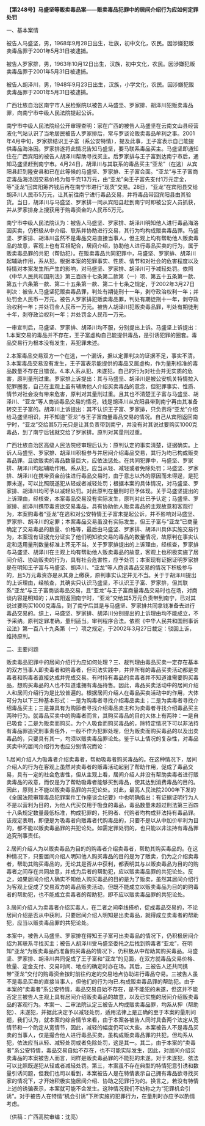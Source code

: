 **【第248号】马盛坚等贩卖毒品案——贩卖毒品犯罪中的居间介绍行为应如何定罪处罚**

一、基本案情

被告人马盛坚，男，1968年9月28日出生，壮族，初中文化，农民。因涉嫌犯贩卖毒品罪于2001年5月31日被逮捕。

被告人罗家排，男，1963年10月12日出生，汉族，初中文化，农民。因涉嫌犯贩卖毒品罪于2001年5月31日被逮捕。

被告人胡泽川，男，1948年9月23日出生，汉族，小学文化，农民。因涉嫌犯贩卖毒品罪于2001年5月31日被逮捕。

广西壮族自治区南宁市人民检察院以被告人马盛坚、罗家排、胡泽川犯贩卖毒品罪，向南宁市中级人民法院提起公诉。

南宁市中级人民法院经公开审理查明：家在广西的被告人马盛坚在云南文山县经营液化气站认识了当地居民被告人罗家排后，常与罗谈论贩卖毒品牟利之事。2001年4月中旬，罗家排结识王子富（系公安特情），提及此事，王子富表示自己能提供毒品海洛因。罗家排遂将此情况告知马盛坚，要马联系毒品买主。马盛坚即通知住在广西宾阳的被告人胡泽川帮助寻找买主。后罗家排与王子富到达南宁市后，通知马盛坚赶到南宁市。4月24日，胡泽川与其联系的毒品买主“亚龙”（在逃）从宾阳县赶到隆安县和已在此等候的马盛坚、罗家排、王子富会面。“亚龙”与王子富商定毒品海洛因交易价格为每千克13万元，由“亚龙”向王子富先支付1万元定金，等“亚龙”回宾阳筹齐钱后再在南宁市进行“现货”交易。28日，“亚龙”在宾阳县交给胡泽川人民币5万元，让其前往南宁进行毒品交易，并将毒品带回宾阳县由其验货。当日，胡泽川与马盛坚、罗家排一同从宾阳县赶到南宁时即被公安人员抓获，并从罗家排身上搜获用于购毒资金的人民币5万元。

南宁市中级人民法院认为：被告人马盛坚、罗家排、胡泽川明知他人进行毒品海洛因买卖，仍积极从中介绍、联系并协助进行交易，其行为均构成贩卖毒品罪。马盛坚、罗家排、胡泽川虽然不是毒品交易直接当事人，但主观上均有帮助他人贩卖毒品的故意，客观上也有互相配合，居间介绍，协助他人进行毒品买卖的行为，属于贩卖毒品罪的共犯（帮助犯）。在贩卖毒品共同犯罪中，马盛坚、罗家排、胡泽川起辅助作用，系从犯。根据本案的犯罪事实、性质、情节和对社会的危害程度以及特情对本案发生所产生的影响，对马盛坚、罗家排、胡泽川可予减轻处罚。依照《中华人民共和国刑法》第三百四十七条第二款第（一）项、第五十五条第一款、第五十六条第一款、第二十五条第一款、第二十七条之规定，于2002年3月27日判决：被告人马盛坚犯贩卖毒品罪，判处有期徒刑十一年，剥夺政治权利一年；并处罚金人民币一万元。被告人罗家排犯贩卖毒品罪，判处有期徒刑十一年，剥夺政治权利一年；并处罚金人民币一万元。被告人胡泽川犯贩卖毒品罪，判处有期徒刑十年，剥夺政治权利一年；并处罚金人民币一万元。

一审宣判后，马盛坚、罗家排、胡泽川均不服，分别提出上诉。马盛坚上诉提出：1.本案交易的毒品并不存在，王子富虚构自己能提供毒品，是引诱犯罪的圈套。毒品交易行为根本没有发生，系犯罪未述。

2.本案毒品交易双方一个在逃，一个漏诉，据以定罪判决的证据不足，事实不清。3.本案毒品交易没有发生，王子富表示能提供的毒品又属虚构，作为量刑标准的毒品数量不存在且错误。4.本人系从犯、未遂犯，自己的行为对社会并无实质的危害，原判量刑过重。罗家排上诉提出：其与马盛坚、胡泽川是被公安机关特情拉入犯罪圈套，自己在主观上虽有辅助他人介绍买卖毒品的意念，但犯罪事实、性质、情节对社会没有带来危害，原判对其量刑过重。且其也不清楚王子富与马盛坚、胡泽川、“亚龙”等人商谈毒品交易的情况，钱是胡泽川从宾阳县带到南宁再由其准备转交王子富的。胡泽川上诉提出：其不认识王子富、罗家排，只负责将“亚龙”介绍给马盛坚相识，并不知道“亚龙”与王子富商量毒品交易的情况。自己从宾阳返回南宁时，“亚龙”交给其5万元只是让其负责带到南宁，并没有对其说过要购买1000克毒品，到了南宁后钱就交给了罗家排。原判对其量刑过重。

广西壮族自治区高级人民法院经审理后认为：原判认定的事实清楚，证据确实。上诉人马盛坚、罗家排、胡泽川积极参与并居间介绍毒品交易，其行为均已构成贩卖毒品罪。且欲贩卖的毒品数量巨大，应依法惩处。在共同犯罪中，马盛坚、罗家排、胡泽川均起辅助作用。系从犯，应当从轻、减轻或者免除处罚；马盛坚、罗家排、胡泽川在携带资金前往进行毒品交易时，由于意志以外的原因而未得逞，是犯罪未遂，可以比照既遂犯从轻或者减轻处罚；根据本案的具体情况，对马盛坚、罗家排、胡泽川均可予以减轻处罚。对此原判在量刑时已予体现。关于马盛坚提出的上诉理由，经核查，本案毒品交易没有实际发生，原判对此已予认定；马盛坚、罗家排、胡泽川携带毒资欲交易毒品，具有协助他人贩卖毒品的主观故意和客观行为，本案购毒者“亚龙”在逃和对公安特情王子富未提起公诉，并不影响对马盛坚、罗家排、胡泽川的定罪；本案毒品交易虽没有实际发生，但王子富与“亚龙”已商量确定了交易毒品的数量、价格等，最后由马盛坚、罗家排、胡泽川具体实施交易行为，本案现有证据充分证实了他们明知欲交易的毒品的数量情况，故原判在事实认定和适用量刑数量标准上荠无不当。关于罗家排提出的上诉理由，经核查，罗家排与马盛坚、胡泽川在主观上均有帮助他人贩卖毒品的故意，客观上也积极实施了居间介绍、协助贩卖的行为，具有社会危害性，应予处罚；本案现有证据证明罗家排是在明知王子富与马盛坚、胡泽川、“亚龙”等人商谈毒品交易的情况下积极参与的，且5万元毒资亦是从其身上缴获，原判事实认定并无不当。关于于胡泽川提出的上诉理由，经核查，其确实只认识马盛坚，不认识王子富、罗家排，但其联系“亚龙”与王子富商谈毒品交易，且“亚龙”与王子富商量毒品交易时也在场，对商谈内容是明知的；从宾阳返回南宁时，“亚龙”交给其5万元负责带到南宁，已对其说过要购买1000克毒品，到了南宁后其是与马盛坚、罗家排共同拿钱准备去进行毒品交易的。综上，马盛坚、罗家排、胡泽川分别提出的上诉理由均不能成立，不予采纳。原判定罪准确，量刑适当。审判程序合法。依照《中华人民共和国刑事诉讼法》第一百八十九条第（一）项之规定，于2002年3月27日裁定：驳回上诉，维持原判。

二、主要问题

贩卖毒品犯罪中的居间介绍行为应如何处理？三、裁判理由毒品买卖一定存在基本的双方当事人即卖毒者和购毒者，但司法实践中，并非所有的毒品买卖活动都是卖毒者和购毒者直接达成并完成交易。有时持有毒品的卖毒者并不知道谁需要购买毒品，想购买毒品的人也不知道谁拥有毒品待售。因此，毒品买卖活动中的居间介绍人和居间介绍行为是比较普遍的。根据居间介绍人在毒品买卖活动中的作用，大体可分为以下三种基本形式：一是为购毒者寻找介绍毒品卖主；二是为卖毒者寻找介绍毒品买主；三是兼具有为购舔者寻找介绍毒品卖主和为卖毒者寻找介绍毒品买主两种行为。就毒品买卖中的购毒者而言，其购买毒品的目的大体上有两种：一是自已吸食；二是为贩卖而购买。为个人吸食而购买毒品的，除特定情况下可以非法持有毒品罪追究刑事责任外，一般不作为犯罪处理，但为贩卖而购买毒品的以及出卖毒品的，只要具有其一，均须以贩卖毒品罪论处。鉴于以上情况的复杂性，对毒品买卖中的居间介绍行为也应分别情况而论：

1.居间介绍人为吸毒者介绍卖毒者，帮助吸毒者购买毒品的。在这种情况下，居间介绍人的行为在客观上虽然对卖毒者的贩毒活动起到了帮助作用，促成了毒品交易，具有一定的社会危害性，但从主观上看，居间介绍人并没有帮助卖毒者进行贩卖毒品的故意，而仅是为了帮助吸毒者能够买到毒品，使其达到消费毒品的目的。因此，原则上不能以贩卖毒品罪的共犯论处。对此，最高人民法院2000年下发的《全国法院审理毒品犯罪案件工作座谈会纪要》中也明确指出：有证据证明行为人不是以营利为目的，为他人代买仅用于吸食的毒品，毒品数量未超过刑法第三百四十八条规定数量最低标准，构成犯罪的，托购者、代购者均构成非法持有毒品罪。该规定表明，即便是为吸毒者向贩毒者代购毒品的，只要不是以从中加价牟利为目的，都不能以贩卖毒品罪的共犯论处。如需定罪处罚的，也只能以非法持有毒品罪追究刑事责任。

2.居间介绍人为以贩卖毒品为目的的购毒者介绍卖毒者，帮助其购买毒品的。在这种情况下，只要居间介绍人明知他人购买毒品的目的是为了贩卖，仍为之介绍卖毒者，帮助其购买毒品的，无论其是否从中获利，都表明其与以贩卖毒品为目的的购毒者之间存在共同故意，并成为后者的帮助犯，应以贩卖毒品罪的共犯论处。反之，如果居间介绍人确实不知他人购买毒品的目的是为了贩卖，虽然其居间介绍行为客观上促成了交易双方的毒品贩卖活动，但既不能成立以贩卖毒品为目的的购毒者的帮助犯，也不能成立卖毒者的帮助犯，即不应以贩卖毒品罪的共犯论处。

3.居间介绍人为卖毒者介绍买毒人，在二者之间牵线搭桥，促成毒品交易的，不论居间介绍是否从中获利，只要居间介绍人明知是出卖毒品，就得成立卖毒者的帮助犯，应当以贩卖毒品罪的共犯论处。

本案中，被告人马盛坚、罗家排在得知王子富可出卖毒品的情况下，仍积极居间介绍为其联系寻找买主；被告人胡泽川受马盛坚委托之后找到购毒者“亚龙”，在明知“亚龙”为贩卖毒品而准备购买毒品的情况下，仍积极从中帮助其购买毒品。马盛坚、罗家排、胡泽川共同促成了王子富和“亚龙”的见面，在双方就毒品交易价格、牧量、定金支付、交易时间、地点的确定时亦在场。其后，三被告人还共同携带“亚龙”交付的购毒资金按时前往约定的交易地点协助进行毒品夺易。三被告人虽不是毒品买卖的直接当事人，但他们的行为均已.构成贩卖毒品罪的帮助犯。由于本案的“卖毒者”系公安特情，毒品交易自始不存在，是不能犯的未遂，但这并不能否定三被告人主观上具有居间介绍贩卖毒品的故意，以及已实施的居间介绍贩卖毒品的客观行为。本案一、二审法院认定三被告人构成贩卖毒品罪，均系从狎（帮助犯）、未遂犯，并据此决定予以减轻处罚，适用法律上是正确的至于本案的量刑问题，我们认为，就本案的综合情节来看，由于本案各被告人同时具备两个法定从宽情节和一个酌定从宽情节，因此，减轻的幅度仍可以大些。本案被告人不是毒品买卖的当事人，仅是撮合他人进行毒品买卖，虽构成贩卖毒品罪的共犯，但均系从犯，依法应当从轻、减轻处罚或者免除处罚，这是其一。其二，由于本案的“卖毒者”系公安特情，毒品交易自始不存在，也不可能实际发生，因此，对居间介绍买卖毒品的本案被告人而言，同样是贩卖毒品罪的不能犯的未遂。对于未遂犯，依法可以比照既遂犯从轻或者减轻处罚。第三，本案虽不存在典型的特情犯意引诱和数量引诱问题，但我们也司以看到，本案被告人是在特情表示自己拥有毒品欲寻找买家的情况下，才开始积极实施居间介绍、协助之犯罪行为的。换言之，若没有特情上述的诱骗表示，本案就可能不会发生。这种情况我们不妨称之为“犯罪机会引诱”。对于被告人在特情“机会引诱”下所实施的犯罪行为，在量刑时亦应予以酌情考虑。

（供稿：广西高院审编：沈亮）